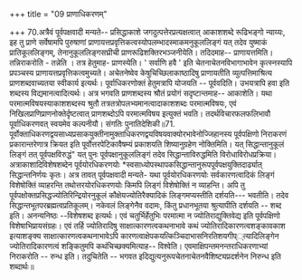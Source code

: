 +++
title = "09 प्राणाधिकरणम्"

+++
70.अत्रैवं पूर्वपक्षवादी मन्यते-- प्रसिद्धाकाशे जगदुत्पत्तेरप्रत्यक्षत्वात् आकाशशब्दे रूढिभङ्गो न्याय्यः, इह तु प्राणे सर्वेषामपि पुरुषाणां प्राणायत्तप्रवृत्तिकत्वस्योपलम्भादस्माकमनुकूललिङ्गं यत् तदेव युष्माकं प्रातिकूललिङ्गम्, तेनानुकूललिङ्गसघ्रीची प्राणरूढिशक्तिरभञ्जनीयेति। तदिदमाह-- प्राणायत्तमिति। तन्निराकरोति - तन्नेति । तत्र हेतुमाह- प्राणस्येति। ' सर्वाणि हवै ' इति चेतनाचेतनविभागाभावेन कृत्स्नस्यापि प्रपञ्चस्य प्राणायत्तप्रवृत्तिकत्वमुच्यते। अचेतनेष्वेव केषुचिच्छिलाकाष्ठादिषु प्राणायतीति व्युत्पत्तिमाश्रित्य प्राणशब्दवाच्यतया स्वीकार्य इत्यर्थः। पूर्वाधिकरणोक्तं हेतुमत्रापि योजयति -- पूर्ववदिति। उभयत्रापि हवा इति शब्दस्य विद्यमानत्वादित्यर्थः। अत्र भगवति प्राणशब्दस्य श्रौतं प्रयोगं सदृष्टान्तमाह-- आकाशेति। यथा परमात्मविषयस्याकाशशब्दस्य श्रुतौ तत्रतत्रोपलभ्यमानत्वादाकाशशब्दः परमात्मविषयः, एवं निखिलप्राणिप्राणनोक्तेर्दृष्टत्वात् प्राणशब्दोऽपि परमात्मविषय इत्युक्तं भवति। तदर्थविचारफलफलिभावौ पूर्वाधिकरणवत् स्वयमेव कल्पनीयौ। संगतिः पुनातिदेशिकी॥71. पूर्वोक्ताधिकरणद्वयसाध्यप्रसाकयुक्तीनामुक्ताधिकरणद्वयविषयवाक्योरभावेनोज्जिहानस्य पूर्वपक्षिणो निराकरणं प्रकारान्तरेणात्र क्रियत इति पूर्वोत्तरपेटिकावैषम्यं प्रकाशयति शिष्यानुग्रहेण नोक्तिमिति। यत् सिद्धान्तानुकूलं लिङ्गं तत् पूर्वपक्षविरुद्धं" यत् पुनः पूर्वपक्षानुकूललिङ्गं तदेव सिद्धान्ताविरुद्धमिति विरोधाविरोधप्रक्रिया। अत्राकाशादिविशेषशब्देन पूर्वयोरधिकरणयोः *स्वसाध्योपस्थापकसिद्धान्तानुरूपपूर्वपक्षयुक्तिदार्ढ्यात् सिद्धान्तनिर्णयः कृतः। अत्र तावत् पूर्वपक्षवादी मन्यते- यथा पूर्वयोरधिकरणयोः सर्वकारणत्वादिकं लिङ्गं विशेषोक्तिं व्याहरन्ति तथोत्तरयोरधिकरणयोः किमपि लिङ्गं विशेषोक्तिं न व्याहन्ति। अपि तु पूर्वपक्षोक्तप्रसिद्धज्योतिरिन्द्रियोरनुकूलं कौक्षेयज्योतिरैक्यादिकं लिङ्गमप्यस्तीति दर्शयति--- भवतीति। तदेव सिद्धान्तभूतपरब्रह्मत्वप्रतिकूलम्। नकेवलं लिङ्गेनैव वदामः, किंतु प्रधानभूतया श्रुत्यापीति दर्शयति -- शब्द इति। अनन्यनिष्ठः --विशेषशब्द इत्यर्थः। एवं चतुर्भिर्हेतुभिः परमात्मा न ज्योतिराद्युक्तिवेद्य इति पूर्वपक्षिणो विशेषाभिप्रायसंग्रहः। एवं तर्हि ज्योतिरादिषु साक्षात्कारणत्वकथनाभावे कथं ज्योतिरादिकारणत्वशङ्कावकाश इत्याशङ्क्य साक्षात्कारणत्वकथनाभावेऽपि कारणत्वाक्षेपकयत्किञ्चिदाभासनिरतिशयगीप््त्यादिलिङ्गेन ज्योतिरादिकारणत्वं शङ्कितुमपि कथंचिच्छक्यमित्याह-- विश्वेति। एवमाक्षिपन्तमनन्तराधिकरणाभ्यां निराकरोति -- रुन्ध इति। तदुचितेति -- भगवत इदिद्युत्यनुरूपचेतनाचेतनवैशिष्ट्यप्रदर्शनेन निरुन्ध इति शब्दार्थः॥